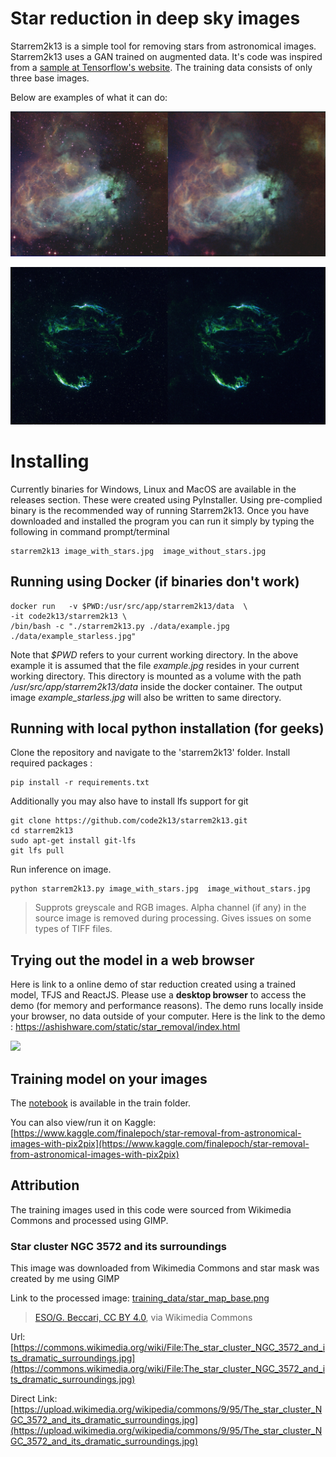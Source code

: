 # Star reduction in deep sky images

Starrem2k13 is a simple tool for removing stars from astronomical images. Starrem2k13 uses a GAN trained on augmented data. It's code was inspired from a [sample at Tensorflow's website](https://www.tensorflow.org/tutorials/generative/pix2pix). The training data consists of only three base images.

Below are examples of what it can do:

![images/example2.png](images/example2.jpg)

![images/example.png](images/example.jpg)


# Installing
Currently binaries for Windows, Linux and MacOS are available in the releases section. These were created using PyInstaller. Using pre-complied binary is the recommended way of running Starrem2k13. Once you have downloaded and installed the program you can run it simply by typing the following in command prompt/terminal

```shell
starrem2k13 image_with_stars.jpg  image_without_stars.jpg
```

## Running using Docker (if binaries don't work)

```
docker run   -v $PWD:/usr/src/app/starrem2k13/data  \
-it code2k13/starrem2k13 \
/bin/bash -c "./starrem2k13.py ./data/example.jpg  ./data/example_starless.jpg"
```
Note that *$PWD* refers to your current working directory. In the above example it is assumed that the file *example.jpg* resides in your current working directory. This directory is mounted as a volume with the path */usr/src/app/starrem2k13/data* inside the docker container. The output image *example_starless.jpg* will also be written to same directory.


## Running with local python installation (for geeks)
Clone the repository and navigate to the 'starrem2k13' folder. Install required packages :

```shell
pip install -r requirements.txt
```

Additionally you may also have to install lfs support for git
```
git clone https://github.com/code2k13/starrem2k13.git
cd starrem2k13
sudo apt-get install git-lfs
git lfs pull
```

Run inference on image. 
```shell
python starrem2k13.py image_with_stars.jpg  image_without_stars.jpg
```

> Supprots greyscale and RGB images. Alpha channel (if any) in the source image is removed during processing. Gives issues on some types of TIFF files.


## Trying out the model in a web browser
Here is link to a online demo of star reduction created using a trained model, TFJS and ReactJS. Please use a **desktop browser** to access the demo (for memory and performance reasons). The demo runs locally inside your browser, no data outside of your computer. Here is the link to the demo : https://ashishware.com/static/star_removal/index.html

![](https://ashishware.com/images/star_removal_demo1.jpg)

## Training model on your images

The [notebook](train/star-removal-from-astronomical-images-with-pix2pix.ipynb) is available in the train folder.

You can also view/run it on Kaggle:
[https://www.kaggle.com/finalepoch/star-removal-from-astronomical-images-with-pix2pix](https://www.kaggle.com/finalepoch/star-removal-from-astronomical-images-with-pix2pix)


## Attribution

The training images used in this code were sourced from Wikimedia Commons and processed using GIMP.


### Star cluster NGC 3572 and its surroundings
This image was downloaded from Wikimedia Commons and star mask was created by me using GIMP

Link to the processed image: [training_data/star_map_base.png](training_data/star_map_base.png)

> [ESO/G. Beccari, CC BY 4.0](https://creativecommons.org/licenses/by/4.0), via Wikimedia Commons

Url: [https://commons.wikimedia.org/wiki/File:The_star_cluster_NGC_3572_and_its_dramatic_surroundings.jpg](https://commons.wikimedia.org/wiki/File:The_star_cluster_NGC_3572_and_its_dramatic_surroundings.jpg) 

Direct Link: [https://upload.wikimedia.org/wikipedia/commons/9/95/The_star_cluster_NGC_3572_and_its_dramatic_surroundings.jpg](https://upload.wikimedia.org/wikipedia/commons/9/95/The_star_cluster_NGC_3572_and_its_dramatic_surroundings.jpg)



